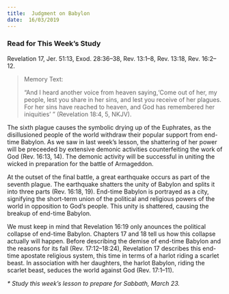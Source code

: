 ```yaml
---
title:  Judgment on Babylon
date:  16/03/2019
---
```


### Read for This Week’s Study
Revelation 17, Jer. 51:13, Exod. 28:36–38, Rev. 13:1–8, Rev. 13:18, Rev. 16:2–12.

> <p>Memory Text:</p>
> “And I heard another voice from heaven saying,‘Come out of her, my people, lest you share in her sins, and lest you receive of her plagues. For her sins have reached to heaven, and God has remembered her iniquities’ ” (Revelation 18:4, 5, NKJV).

The sixth plague causes the symbolic drying up of the Euphrates, as the disillusioned people of the world withdraw their popular support from end-time Babylon. As we saw in last week’s lesson, the shattering of her power will be preceeded by extensive demonic activities counterfeiting the work of God (Rev. 16:13, 14). The demonic activity will be successful in uniting the wicked in preparation for the battle of Armageddon.

At the outset of the final battle, a great earthquake occurs as part of the seventh plague. The earthquake shatters the unity of Babylon and splits it into three parts (Rev. 16:18, 19). End-time Babylon is portrayed as a city, signifying the short-term union of the political and religious powers of the world in opposition to God’s people. This unity is shattered, causing the breakup of end-time Babylon.

We must keep in mind that Revelation 16:19 only anounces the political collapse of end-time Babylon. Chapters 17 and 18 tell us how this collapse actually will happen. Before describing the demise of end-time Babylon and the reasons for its fall (Rev. 17:12–18:24), Revelation 17 describes this end-time apostate religious system, this time in terms of a harlot riding a scarlet beast. In association with her daughters, the harlot Babylon, riding the scarlet beast, seduces the world against God (Rev. 17:1–11).

_* Study this week’s lesson to prepare for Sabbath, March 23._